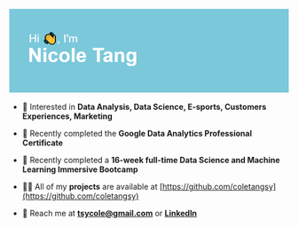 ![GitHub Logo](/header.png)
<br>


- 👀 Interested in **Data Analysis, Data Science, E-sports, Customers Experiences, Marketing**
 
- 📝 Recently completed the **Google Data Analytics Professional Certificate**

- 🌱 Recently completed a **16-week full-time Data Science and Machine Learning Immersive Bootcamp**

- 👨‍💻 All of my **projects** are available at [https://github.com/coletangsy](https://github.com/coletangsy)

- 💬 Reach me at **tsycole@gmail.com** or **[LinkedIn](https://www.linkedin.com/in/nicoletangsy/)**

<br>


<!--***Looking for an opportunity that allows me to give full play to my skills*** -->
<br>
<br>


<!---
coletangsy/coletangsy is a ✨ special ✨ repository because its `README.md` (this file) appears on your GitHub profile.
You can click the Preview link to take a look at your changes.
--->
<br>

<!---![Anurag's GitHub stats](https://github-readme-stats.vercel.app/api?username=coletangsy&show_icons=true)--->
